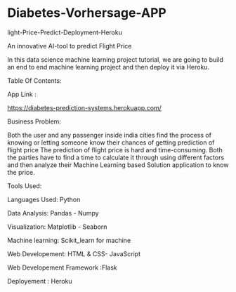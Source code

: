 # Diabetes-Vorhersage-APP
light-Price-Predict-Deployment-Heroku

An innovative AI-tool to predict Flight Price

In this data science machine learning project tutorial, we are going to build an end to end machine learning project and then deploy it via Heroku.

Table Of Contents:

App Link :

https://diabetes-prediction-systems.herokuapp.com/

Business Problem:

Both the user and any passenger inside india cities find the process of knowing or letting someone know their chances of getting prediction of flight price The prediction of flight price is hard and time-consuming. Both the parties have to find a time to calculate it through using different factors and then analyze their Machine Learning based Solution application to know the price.

Tools Used:

Languages Used: Python

Data Analysis: Pandas - Numpy

Visualization: Matplotlib - Seaborn

Machine learning: Scikit_learn for machine

Web Developement: HTML & CSS- JavaScript

Web Developement Framework :Flask

Deployement : Heroku
